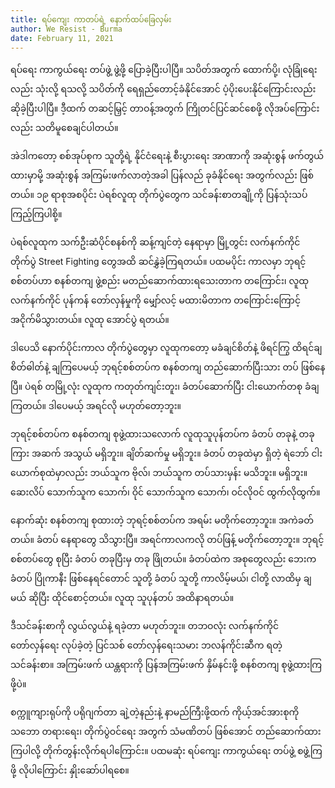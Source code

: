 ```yaml
---
title: ရပ်ကျေး ကာတပ်ရဲ့ နောက်ထပ်ခြေလှမ်း
author: We Resist - Burma
date: February 11, 2021
---
```


ရပ်ရေး ကာကွယ်ရေး တပ်ဖွဲ့ ဖွဲ့ဖို့ ပြောခဲ့ပြီးပါပြီ။ သပိတ်အတွက် ထောက်ပို့၊ လုံခြုံရေးလည်း သုံးလို့ ရသလို့ သပိတ်ကို ရေရှည်တောင့်ခံနိုင်အောင် ပံ့ပိုးပေးနိုင်ကြောင်းလည်း ဆိုခဲ့ပြီးပါပြီ။ ဒီ့ထက် တဆင့်မြှင့် တာဝန့်အတွက် ကြိုတင်ပြင်ဆင်စေဖို့ လိုအပ်ကြောင်းလည်း သတိမူစေချင်ပါတယ်။

အဲဒါကတော့ စစ်အုပ်စုက သူတို့ရဲ့ နိုင်ငံရေးနဲ့ စီးပွားရေး အာဏာကို အဆုံးစွန် ဖက်တွယ်ထားမှာမို့ အဆုံးစွန် အကြမ်းဖက်လာတဲ့အခါ ပြန်လည် ခုခံနိုင်ရေး အတွက်လည်း ဖြစ်တယ်။ ၁၉ ရာစုအစပိုင်း ပဲရစ်လူထု တိုက်ပွဲတွေက သင်ခန်းစာတချို့ကို ပြန်သုံးသပ်ကြည့်ကြပါစို့။

ပဲရစ်လူထုက သက်ဦးဆံပိုင်စနစ်ကို ဆန့်ကျင်တဲ့ နေရာမှာ ​မြို့တွင်း လက်နက်ကိုင် တိုက်ပွဲ Street Fighting တွေအထိ ဆင်နွှဲခဲ့ကြရတယ်။ ပထမပိုင်း ကာလမှာ ဘုရင့်စစ်တပ်ဟာ စနစ်တကျ ဖွဲ့စည်း မတည်ဆောက်ထားရသေးတာက တကြောင်း၊ လူထု လက်နက်ကိုင် ပုန်ကန် တော်လှန်မှုကို မျှော်လင့် မထားမိတာက တကြောင်းကြောင့် အငိုက်မိသွားတယ်။ လူထု အောင်ပွဲ ရတယ်။

ဒါပေသိ နောက်ပိုင်းကာလ တိုက်ပွဲတွေမှာ လူထုကတော့ မခံချင်စိတ်နဲ့ ဖိရင်ကြွ ထိရင်ချ စိတ်ဓါတ်နဲ့ ချကြပေမယ့် ဘုရင့်စစ်တပ်က စနစ်တကျ တည်ဆောက်ပြီးသား တပ် ဖြစ်နေပြီ။ ပဲရစ် တမြို့လုံး လူထုက ကတုတ်ကျင်းတူး၊ ခံတပ်ဆောက်ပြီး ငါးယောက်တစု ခံချကြတယ်။ ဒါပေမယ့် အရင်လို မဟုတ်တော့ဘူး။

ဘုရင့်စစ်တပ်က စနစ်တကျ စုဖွဲ့ထားသလောက် လူထုသူပုန်တပ်က ခံတပ် တခုနဲ့ တခုကြား အဆက် အသွယ် မရှိဘူး။ ချိတ်ဆက်မှု မရှိဘူး။ ခံတပ် တခုထဲမှာ ရှိတဲ့ ရဲဘော် ငါးယောက်စုထဲမှာလည်း ဘယ်သူက ဗိုလ်၊ ဘယ်သူက တပ်သားမှန်း မသိဘူး။ မရှိဘူး။ ဆေးလိပ် သောက်သူက သောက်၊ ဝိုင် သောက်သူက သောက်၊ ဝင်လိုဝင် ထွက်လိုထွက်။

နောက်ဆုံး စနစ်တကျ စုထားတဲ့ ဘုရင့်စစ်တပ်က အရမ်း မတိုက်တော့ဘူး။ အကဲခတ်တယ်။ ခံတပ် နေရာတွေ သိသွားပြီ။ အရင်ကာလကလို တပ်ဖြန့် မတိုက်တော့ဘူး။ ဘုရင့်စစ်တပ်တွေ စုပြီး ခံတပ် တခုပြီးမှ တခု ဖြိုတယ်။ ခံတပ်ထဲက အစုတွေလည်း ဘေးက ခံတပ် ပြိုကာနီး ဖြစ်နေရင်တောင် သူတို့ ခံတပ် သူတို့ ကာလိမ့်မယ်၊ ငါတို့ လာထိမှ ချမယ် ဆိုပြီး ထိုင်စောင့်တယ်။ လူထု သူပုန်တပ် အထိနာရတယ်။

ဒီသင်ခန်းစာကို လွယ်လွယ်နဲ့ ရခဲ့တာ မဟုတ်ဘူး။ တဘဝလုံး လက်နက်ကိုင် တော်လှန်ရေး လုပ်ခဲ့တဲ့ ပြင်သစ် တော်လှန်ရေးသမား ဘလန်ကိုင်းဆီက ရတဲ့ သင်ခန်းစာ။ အကြမ်းဖက် ယန္တရားကို ပြန်အကြမ်းဖက် နှိမ်နင်းဖို့ စနစ်တကျ စုဖွဲ့ထားကြဖို့ပဲ။

စက္ကူကျားရုပ်ကို ပရိုဂျက်တာ ချဲ့တဲ့နည်းနဲ့ နာမည်ကြီးဖို့ထက် ကိုယ့်အင်အားစုကို သဘော တရားရေး၊ တိုက်ပွဲဝင်ရေး အတွက် သံမဏိတပ် ဖြစ်အောင် တည်ဆောက်ထားကြပါလို့ တိုက်တွန်းလိုက်ရပါကြောင်း။ ပထမဆုံး ရပ်ကျေး ကာကွယ်ရေး တပ်ဖွဲ့ စဖွဲ့ကြဖို့ လိုပါကြောင်း နှိုးဆော်ပါရစေ။
